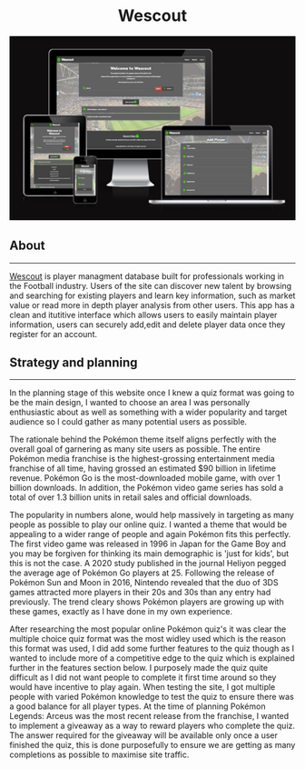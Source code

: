 <h1 align="center">Wescout</h1>

![Wescout Home Page](wescout/static/images/readme/reponsive-site.JPG)

## About

***

[Wescout](https://github.com/JackDilger/wescout-milestone-3)  is player managment database built for professionals working in the Football industry. Users of the site can discover new talent by browsing and searching for existing players and learn key information, such as market value or read more in depth player analysis from other users. This app has a clean and itutitive interface which allows users to easily maintain player information, users can securely add,edit and delete player data once they register for an account. 


## Strategy and planning

***

In the planning stage of this website once I knew a quiz format was going to be the main design, I wanted to choose an area I was personally enthusiastic about as well as something with a wider popularity and target audience so I could gather as many potential users as possible. 

The rationale behind the Pokémon theme itself aligns perfectly with the overall goal of garnering as many site users as possible. The entire Pokémon media franchise is the highest-grossing entertainment media franchise of all time, having grossed an estimated $90 billion in lifetime revenue. Pokémon Go is the most-downloaded mobile game, with over 1 billion downloads. In addition, the Pokémon video game series has sold a total of over 1.3 billion units in retail sales and official downloads.

The popularity in numbers alone, would help massively in targeting as many people as possible to play our online quiz. I wanted  a theme that would be appealing to a wider range of people and again Pokémon fits this perfectly. The first video game was released in 1996 in Japan for the Game Boy and you may be forgiven for thinking its main demographic is 'just for kids', but this is not the case. A 2020 study published in the journal Heliyon pegged the average age of Pokémon Go players at 25. Following the release of Pokémon Sun and Moon in 2016, Nintendo revealed that the duo of 3DS games attracted more players in their 20s and 30s than any entry had previously. The trend cleary shows Pokémon players are growing up with these games, exactly as I have done in my own experience. 


After researching the most popular online Pokémon quiz's it was clear the multiple choice quiz format was the most widley used which is the reason this format was used, I did add some further features to the quiz though as I wanted to include more of a competitive edge to the quiz which is explained further in the features section below. I purposely made the quiz quite difficult as I did not want people to complete it first time around so they would have incentive to play again. When testing the site, I got multiple people with varied Pokémon knowledge to test the quiz to ensure there was a good balance for all player types.
At the time of planning Pokémon Legends: Arceus was the most recent release from the franchise, I wanted to implement a giveaway as a way to reward players who complete the quiz. The answer required for the giveaway will be available only once a user finished the quiz, this is done purposefully to ensure we are getting as many completions as possible to maximise site traffic. 
